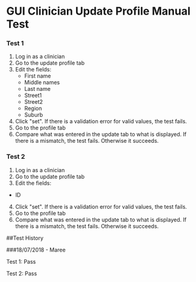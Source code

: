 # GUI Clinician Update Profile Manual Test

### Test 1
1. Log in as a clinician
2. Go to the update profile tab
3. Edit the fields:
    * First name
    * Middle names
    * Last name
    * Street1
    * Street2
    * Region
    * Suburb
4. Click "set". If there is a validation error for valid values, the test fails.
5. Go to the profile tab
6. Compare what was entered in the update tab to what is displayed. If there is a mismatch, the test fails. Otherwise it succeeds.

### Test 2
1. Log in as a clinician
2. Go to the update profile tab
3. Edit the fields:
* ID
4. Click "set". If there is a validation error for valid values, the test fails.
5. Go to the profile tab
6. Compare what was entered in the update tab to what is displayed. If there is a mismatch, the test fails. Otherwise it succeeds.

##Test History

###18/07/2018 - Maree

Test 1: Pass

Test 2: Pass
